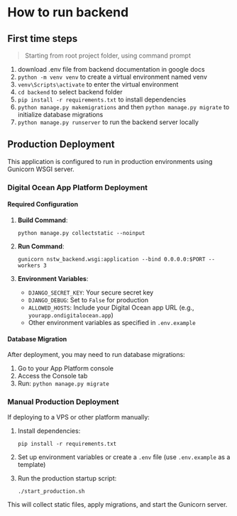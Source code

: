 # How to run backend

## First time steps

> Starting from root project folder, using command prompt

1. download .env file from backend documentation in google docs
2. `python -m venv venv` to create a virtual environment named venv
3. `venv\Scripts\activate` to enter the virtual environment
4. `cd backend` to select backend folder
5. `pip install -r requirements.txt` to install dependencies
6. `python manage.py makemigrations` and then `python manage.py migrate` to initialize database migrations
7. `python manage.py runserver` to run the backend server locally

## Production Deployment

This application is configured to run in production environments using Gunicorn WSGI server.

### Digital Ocean App Platform Deployment

#### Required Configuration

1. **Build Command**:

   ```
   python manage.py collectstatic --noinput
   ```

2. **Run Command**:

   ```
   gunicorn nstw_backend.wsgi:application --bind 0.0.0.0:$PORT --workers 3
   ```

3. **Environment Variables**:
   - `DJANGO_SECRET_KEY`: Your secure secret key
   - `DJANGO_DEBUG`: Set to `False` for production
   - `ALLOWED_HOSTS`: Include your Digital Ocean app URL (e.g., `yourapp.ondigitalocean.app`)
   - Other environment variables as specified in `.env.example`

#### Database Migration

After deployment, you may need to run database migrations:

1. Go to your App Platform console
2. Access the Console tab
3. Run: `python manage.py migrate`

### Manual Production Deployment

If deploying to a VPS or other platform manually:

1. Install dependencies:

   ```
   pip install -r requirements.txt
   ```

2. Set up environment variables or create a `.env` file (use `.env.example` as a template)

3. Run the production startup script:
   ```
   ./start_production.sh
   ```

This will collect static files, apply migrations, and start the Gunicorn server.
